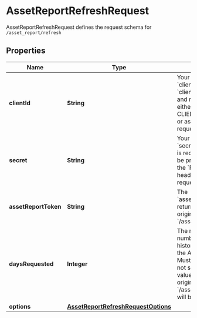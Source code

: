 

# AssetReportRefreshRequest

AssetReportRefreshRequest defines the request schema for `/asset_report/refresh`

## Properties

| Name | Type | Description | Notes |
|------------ | ------------- | ------------- | -------------|
|**clientId** | **String** | Your Plaid API &#x60;client_id&#x60;. The &#x60;client_id&#x60; is required and may be provided either in the &#x60;PLAID-CLIENT-ID&#x60; header or as part of a request body. |  [optional] |
|**secret** | **String** | Your Plaid API &#x60;secret&#x60;. The &#x60;secret&#x60; is required and may be provided either in the &#x60;PLAID-SECRET&#x60; header or as part of a request body. |  [optional] |
|**assetReportToken** | **String** | The &#x60;asset_report_token&#x60; returned by the original call to &#x60;/asset_report/create&#x60; |  |
|**daysRequested** | **Integer** | The maximum number of days of history to include in the Asset Report. Must be an integer. If not specified, the value from the original call to &#x60;/asset_report/create&#x60; will be used. |  [optional] |
|**options** | [**AssetReportRefreshRequestOptions**](AssetReportRefreshRequestOptions.md) |  |  [optional] |



